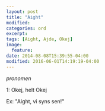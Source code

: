 ```yaml
---
layout: post
title: "Aight"
modified:
categories: ord
excerpt:
tags: [Aight, Ajde, Okej]
image:
  feature:
date: 2014-08-08T15:39:55-04:00
modified: 2016-06-01T14:19:19-04:00
---
```


*pronomen*

1: Okej, helt Okej

Ex: "Aight, vi syns sen!"
